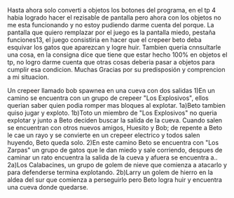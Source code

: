 Hasta ahora solo converti a objetos los botones del programa, en el tp 4 habia logrado hacer el rezisable de pantalla pero ahora con los objetos no me esta funcionando y no estoy pudiendo darme cuenta del porque. La pantalla que quiero remplazar por el juego es la pantalla miedo, pestaña funciones13, el juego consistiria en hacer que el crepeer beto deba esquivar los gatos que aparezcan y logre huir. Tambien queria cnnsultarle una cosa, en la consigna dice que tiene que estar hecho 100% en objetos el tp, no logro darme cuenta que otras cosas deberia pasar a objetos para cumplir esa condicion. Muchas Gracias por su predisposión y comprencion a mi situacion.



Un crepeer llamado bob spawnea en una cueva con dos salidas
1)En un camino se encuentra con un grupo de crepeer "Los Explosivos", ellos querian saber quien podia romper
mas bloques al explotar.
1a)Beto tambien quiso jugar y exploto.
1b)Toto un miembro de "Los Explosivos" no queria explotar y junto a Beto deciden buscar la salida de la cueva.
Cuando salen se encuentran con otros nuevos amigos, Huesito y Bob; de repente a Beto le cae un rayo y se convierte
en un crepeer electrico y todos salen huyendo, Beto queda solo.
2)En este camino Beto se encuentra con "Los Zarpas" un grupo de gatos que le dan miedo y sale corriendo, despues
de caminar un rato encuentra la salida de la cueva y afuera se encuentra a..
2a)Los Calabacines, un grupo de golem de nieve que comienza a atacarlo y para defenderse termina explotando.
2b)Larry un golem de hierro en la aldea del sur que comienza a perseguirlo pero Beto logra huir y encuentra una 
cueva donde quedarse. 